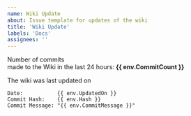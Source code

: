 ```yaml
---
name: Wiki Update
about: Issue template for updates of the wiki
title: 'Wiki Update'
labels: 'Docs'
assignees: ''
---
```


Number of commits  
made to the Wiki in the last 24 hours: **{{ env.CommitCount }}**

The wiki was last updated on 
```
Date:           {{ env.UpdatedOn }}
Commit Hash:    {{ env.Hash }} 
Commit Message: "{{ env.CommitMessage }}"
```
